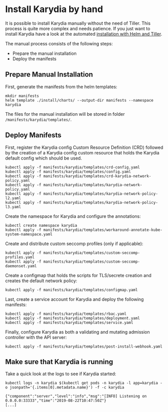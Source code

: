 # Install Karydia by hand
It is possible to install Karydia manually without the need of Tiller. This process is quite more complex and needs patience. If you just want to install Karydia have a look at the automated [installation with Helm and Tiller](../install/README.md).

The manual process consists of the following steps:
- Prepare the manual installation
- Deploy the manifests

## Prepare Manual Installation
First, generate the manifests from the helm templates:
```
mkdir manifests
helm template ./install/charts/ --output-dir manifests --namespace karydia
```

The files for the manual installation will be stored in folder `/manifests/karydia/templates/`.

## Deploy Manifests
First, register the Karydia config Custom Resource Definition (CRD) followed by the creation of a Karydia config custom resource that holds the Karydia default config which should be used.

```
kubectl apply -f manifests/karydia/templates/crd-config.yaml
kubectl apply -f manifests/karydia/templates/config.yaml
kubectl apply -f manifests/karydia/templates/crd-karydia-network-policy.yaml
kubectl apply -f manifests/karydia/templates/karydia-network-policy.yaml
kubectl apply -f manifests/karydia/templates/karydia-network-policy-l2.yaml
kubectl apply -f manifests/karydia/templates/karydia-network-policy-l3.yaml
```

Create the namespace for Karydia and configure the annotations:
```
kubectl create namespace karydia
kubectl apply -f manifests/karydia/templates/workaround-annotate-kube-system-namespace.yaml
```

Create and distribute custom seccomp profiles (only if applicable):
```
kubectl apply -f manifests/karydia/templates/custom-seccomp-profiles.yaml
kubectl apply -f manifests/karydia/templates/custom-seccomp-daemonset.yaml
```

Create a configmap that holds the scripts for TLS/secrete creation and creates the default network policy:
```
kubectl apply -f manifests/karydia/templates/configmap.yaml
````

Last, create a service account for Karydia and deploy the following manifests:
```
kubectl apply -f manifests/karydia/templates/rbac.yaml
kubectl apply -f manifests/karydia/templates/deployment.yaml
kubectl apply -f manifests/karydia/templates/service.yaml
```

Finally, configure Karydia as both a validating and mutating admission controller with the API server:
```
kubectl apply -f manifests/karydia/templates/post-install-webhook.yaml
```

## Make sure that Karydia is running
Take a quick look at the logs to see if Karydia started:
```
kubectl logs -n karydia $(kubectl get pods -n karydia -l app=karydia -o jsonpath='{.items[0].metadata.name}') -f -c karydia

{"component":"server","level":"info","msg":"[INFO] Listening on 0.0.0.0:33333","time":"2019-08-22T10:47:50Z"}
[...]
```
